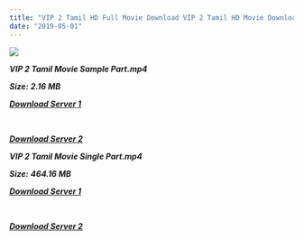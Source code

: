 ```yaml
---
title: "VIP 2 Tamil HD Full Movie Download VIP 2 Tamil HD Movie Download"
date: "2019-05-01"
---
```


![](https://images.moviebuff.com/614f7a65-2630-46d3-8d7a-262e49e4cc90?w=1000)

**_VIP 2 Tamil Movie Sample Part.mp4_**

**_Size:_** **_2.16 MB_**

**_[Download Server 1](http://b1.wetransfer.vip/files/Tamil{1d8d357801e2f4b6710faa3d835097c5c618a0f0fcded2c527300dcab25e4b83}202017{1d8d357801e2f4b6710faa3d835097c5c618a0f0fcded2c527300dcab25e4b83}20Movies/Velaiilla{1d8d357801e2f4b6710faa3d835097c5c618a0f0fcded2c527300dcab25e4b83}20Pattadhari{1d8d357801e2f4b6710faa3d835097c5c618a0f0fcded2c527300dcab25e4b83}202/Velaiilla{1d8d357801e2f4b6710faa3d835097c5c618a0f0fcded2c527300dcab25e4b83}20Pattadhari{1d8d357801e2f4b6710faa3d835097c5c618a0f0fcded2c527300dcab25e4b83}202{1d8d357801e2f4b6710faa3d835097c5c618a0f0fcded2c527300dcab25e4b83}20(2017){1d8d357801e2f4b6710faa3d835097c5c618a0f0fcded2c527300dcab25e4b83}20HDRip/Velaiilla{1d8d357801e2f4b6710faa3d835097c5c618a0f0fcded2c527300dcab25e4b83}20Pattadhari{1d8d357801e2f4b6710faa3d835097c5c618a0f0fcded2c527300dcab25e4b83}202{1d8d357801e2f4b6710faa3d835097c5c618a0f0fcded2c527300dcab25e4b83}20(2017){1d8d357801e2f4b6710faa3d835097c5c618a0f0fcded2c527300dcab25e4b83}20HDRip{1d8d357801e2f4b6710faa3d835097c5c618a0f0fcded2c527300dcab25e4b83}20Sample{1d8d357801e2f4b6710faa3d835097c5c618a0f0fcded2c527300dcab25e4b83}20(640x360).mp4)_**

**_[  
](http://b1.wetransfer.vip/files/Tamil{1d8d357801e2f4b6710faa3d835097c5c618a0f0fcded2c527300dcab25e4b83}202017{1d8d357801e2f4b6710faa3d835097c5c618a0f0fcded2c527300dcab25e4b83}20Movies/Velaiilla{1d8d357801e2f4b6710faa3d835097c5c618a0f0fcded2c527300dcab25e4b83}20Pattadhari{1d8d357801e2f4b6710faa3d835097c5c618a0f0fcded2c527300dcab25e4b83}202/Velaiilla{1d8d357801e2f4b6710faa3d835097c5c618a0f0fcded2c527300dcab25e4b83}20Pattadhari{1d8d357801e2f4b6710faa3d835097c5c618a0f0fcded2c527300dcab25e4b83}202{1d8d357801e2f4b6710faa3d835097c5c618a0f0fcded2c527300dcab25e4b83}20(2017){1d8d357801e2f4b6710faa3d835097c5c618a0f0fcded2c527300dcab25e4b83}20HDRip/Velaiilla{1d8d357801e2f4b6710faa3d835097c5c618a0f0fcded2c527300dcab25e4b83}20Pattadhari{1d8d357801e2f4b6710faa3d835097c5c618a0f0fcded2c527300dcab25e4b83}202{1d8d357801e2f4b6710faa3d835097c5c618a0f0fcded2c527300dcab25e4b83}20(2017){1d8d357801e2f4b6710faa3d835097c5c618a0f0fcded2c527300dcab25e4b83}20HDRip{1d8d357801e2f4b6710faa3d835097c5c618a0f0fcded2c527300dcab25e4b83}20Sample{1d8d357801e2f4b6710faa3d835097c5c618a0f0fcded2c527300dcab25e4b83}20(640x360).mp4)_**

**_[Download Server 2](http://b1.wetransfer.vip/files/Tamil{1d8d357801e2f4b6710faa3d835097c5c618a0f0fcded2c527300dcab25e4b83}202017{1d8d357801e2f4b6710faa3d835097c5c618a0f0fcded2c527300dcab25e4b83}20Movies/Velaiilla{1d8d357801e2f4b6710faa3d835097c5c618a0f0fcded2c527300dcab25e4b83}20Pattadhari{1d8d357801e2f4b6710faa3d835097c5c618a0f0fcded2c527300dcab25e4b83}202/Velaiilla{1d8d357801e2f4b6710faa3d835097c5c618a0f0fcded2c527300dcab25e4b83}20Pattadhari{1d8d357801e2f4b6710faa3d835097c5c618a0f0fcded2c527300dcab25e4b83}202{1d8d357801e2f4b6710faa3d835097c5c618a0f0fcded2c527300dcab25e4b83}20(2017){1d8d357801e2f4b6710faa3d835097c5c618a0f0fcded2c527300dcab25e4b83}20HDRip/Velaiilla{1d8d357801e2f4b6710faa3d835097c5c618a0f0fcded2c527300dcab25e4b83}20Pattadhari{1d8d357801e2f4b6710faa3d835097c5c618a0f0fcded2c527300dcab25e4b83}202{1d8d357801e2f4b6710faa3d835097c5c618a0f0fcded2c527300dcab25e4b83}20(2017){1d8d357801e2f4b6710faa3d835097c5c618a0f0fcded2c527300dcab25e4b83}20HDRip{1d8d357801e2f4b6710faa3d835097c5c618a0f0fcded2c527300dcab25e4b83}20Sample{1d8d357801e2f4b6710faa3d835097c5c618a0f0fcded2c527300dcab25e4b83}20(640x360).mp4)_**

**_VIP 2 Tamil Movie Single Part.mp4_**

**_Size:_** **_464.16 MB_**

**_[Download Server 1](http://b1.wetransfer.vip/files/Tamil{1d8d357801e2f4b6710faa3d835097c5c618a0f0fcded2c527300dcab25e4b83}202017{1d8d357801e2f4b6710faa3d835097c5c618a0f0fcded2c527300dcab25e4b83}20Movies/Velaiilla{1d8d357801e2f4b6710faa3d835097c5c618a0f0fcded2c527300dcab25e4b83}20Pattadhari{1d8d357801e2f4b6710faa3d835097c5c618a0f0fcded2c527300dcab25e4b83}202/Velaiilla{1d8d357801e2f4b6710faa3d835097c5c618a0f0fcded2c527300dcab25e4b83}20Pattadhari{1d8d357801e2f4b6710faa3d835097c5c618a0f0fcded2c527300dcab25e4b83}202{1d8d357801e2f4b6710faa3d835097c5c618a0f0fcded2c527300dcab25e4b83}20(2017){1d8d357801e2f4b6710faa3d835097c5c618a0f0fcded2c527300dcab25e4b83}20HDRip/Velaiilla{1d8d357801e2f4b6710faa3d835097c5c618a0f0fcded2c527300dcab25e4b83}20Pattadhari{1d8d357801e2f4b6710faa3d835097c5c618a0f0fcded2c527300dcab25e4b83}202{1d8d357801e2f4b6710faa3d835097c5c618a0f0fcded2c527300dcab25e4b83}20(2017){1d8d357801e2f4b6710faa3d835097c5c618a0f0fcded2c527300dcab25e4b83}20HDRip{1d8d357801e2f4b6710faa3d835097c5c618a0f0fcded2c527300dcab25e4b83}20Single{1d8d357801e2f4b6710faa3d835097c5c618a0f0fcded2c527300dcab25e4b83}20Part{1d8d357801e2f4b6710faa3d835097c5c618a0f0fcded2c527300dcab25e4b83}20(640x360).mp4)_**

**_[  
](http://b1.wetransfer.vip/files/Tamil{1d8d357801e2f4b6710faa3d835097c5c618a0f0fcded2c527300dcab25e4b83}202017{1d8d357801e2f4b6710faa3d835097c5c618a0f0fcded2c527300dcab25e4b83}20Movies/Velaiilla{1d8d357801e2f4b6710faa3d835097c5c618a0f0fcded2c527300dcab25e4b83}20Pattadhari{1d8d357801e2f4b6710faa3d835097c5c618a0f0fcded2c527300dcab25e4b83}202/Velaiilla{1d8d357801e2f4b6710faa3d835097c5c618a0f0fcded2c527300dcab25e4b83}20Pattadhari{1d8d357801e2f4b6710faa3d835097c5c618a0f0fcded2c527300dcab25e4b83}202{1d8d357801e2f4b6710faa3d835097c5c618a0f0fcded2c527300dcab25e4b83}20(2017){1d8d357801e2f4b6710faa3d835097c5c618a0f0fcded2c527300dcab25e4b83}20HDRip/Velaiilla{1d8d357801e2f4b6710faa3d835097c5c618a0f0fcded2c527300dcab25e4b83}20Pattadhari{1d8d357801e2f4b6710faa3d835097c5c618a0f0fcded2c527300dcab25e4b83}202{1d8d357801e2f4b6710faa3d835097c5c618a0f0fcded2c527300dcab25e4b83}20(2017){1d8d357801e2f4b6710faa3d835097c5c618a0f0fcded2c527300dcab25e4b83}20HDRip{1d8d357801e2f4b6710faa3d835097c5c618a0f0fcded2c527300dcab25e4b83}20Single{1d8d357801e2f4b6710faa3d835097c5c618a0f0fcded2c527300dcab25e4b83}20Part{1d8d357801e2f4b6710faa3d835097c5c618a0f0fcded2c527300dcab25e4b83}20(640x360).mp4)_**

**_[Download Server 2](http://b1.wetransfer.vip/files/Tamil{1d8d357801e2f4b6710faa3d835097c5c618a0f0fcded2c527300dcab25e4b83}202017{1d8d357801e2f4b6710faa3d835097c5c618a0f0fcded2c527300dcab25e4b83}20Movies/Velaiilla{1d8d357801e2f4b6710faa3d835097c5c618a0f0fcded2c527300dcab25e4b83}20Pattadhari{1d8d357801e2f4b6710faa3d835097c5c618a0f0fcded2c527300dcab25e4b83}202/Velaiilla{1d8d357801e2f4b6710faa3d835097c5c618a0f0fcded2c527300dcab25e4b83}20Pattadhari{1d8d357801e2f4b6710faa3d835097c5c618a0f0fcded2c527300dcab25e4b83}202{1d8d357801e2f4b6710faa3d835097c5c618a0f0fcded2c527300dcab25e4b83}20(2017){1d8d357801e2f4b6710faa3d835097c5c618a0f0fcded2c527300dcab25e4b83}20HDRip/Velaiilla{1d8d357801e2f4b6710faa3d835097c5c618a0f0fcded2c527300dcab25e4b83}20Pattadhari{1d8d357801e2f4b6710faa3d835097c5c618a0f0fcded2c527300dcab25e4b83}202{1d8d357801e2f4b6710faa3d835097c5c618a0f0fcded2c527300dcab25e4b83}20(2017){1d8d357801e2f4b6710faa3d835097c5c618a0f0fcded2c527300dcab25e4b83}20HDRip{1d8d357801e2f4b6710faa3d835097c5c618a0f0fcded2c527300dcab25e4b83}20Single{1d8d357801e2f4b6710faa3d835097c5c618a0f0fcded2c527300dcab25e4b83}20Part{1d8d357801e2f4b6710faa3d835097c5c618a0f0fcded2c527300dcab25e4b83}20(640x360).mp4)_**
